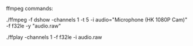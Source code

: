 ffmpeg commands:

./ffmpeg -f dshow -channels 1 -t 5 -i audio="Microphone (HK 1080P Cam)" -f f32le -y "audio.raw"

./ffplay -channels 1 -f f32le -i audio.raw
